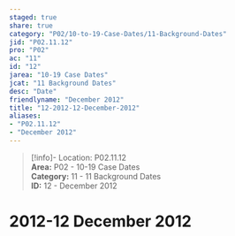 ```yaml
---  
staged: true  
share: true  
category: "P02/10-to-19-Case-Dates/11-Background-Dates"  
jid: "P02.11.12"  
pro: "P02"  
ac: "11"  
id: "12"  
jarea: "10-19 Case Dates"  
jcat: "11 Background Dates"  
desc: "Date"  
friendlyname: "December 2012"  
title: "12-2012-12-December-2012"  
aliases:   
- "P02.11.12"  
- "December 2012"  
---  
```

>[!info]- Location: P02.11.12  
>**Area:** P02 - 10-19 Case Dates  
>**Category:** 11 - 11 Background Dates  
>**ID:** 12 - December 2012  
  
# 2012-12 December 2012  
